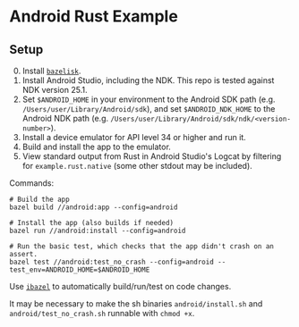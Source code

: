 # Android Rust Example

## Setup

0. Install [`bazelisk`](https://bazel.build/install/bazelisk).
1. Install Android Studio, including the NDK. This repo is tested against NDK version 25.1.
2. Set `$ANDROID_HOME` in your environment to the Android SDK path (e.g. `/Users/user/Library/Android/sdk`), and set `$ANDROID_NDK_HOME` to the Android NDK path (e.g. `/Users/user/Library/Android/sdk/ndk/<version-number>`).
3. Install a device emulator for API level 34 or higher and run it.
4. Build and install the app to the emulator.
5. View standard output from Rust in Android Studio's Logcat by filtering for `example.rust.native` (some other stdout may be included).

Commands:

```shell
# Build the app
bazel build //android:app --config=android

# Install the app (also builds if needed)
bazel run //android:install --config=android
```

```shell
# Run the basic test, which checks that the app didn't crash on an assert.
bazel test //android:test_no_crash --config=android --test_env=ANDROID_HOME=$ANDROID_HOME
```

Use [`ibazel`](https://github.com/bazelbuild/bazel-watcher) to automatically build/run/test on code changes.

It may be necessary to make the sh binaries `android/install.sh` and `android/test_no_crash.sh` runnable with `chmod +x`.
